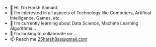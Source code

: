 - 👋 Hi, I’m Harsh Samant.
- 👀 I’m interested in all aspects of Technology like Computers, Artifical Intelligence, Games, etc.
- 🌱 I’m currently learning about Data Science, Machine Learning Algorithms...
- 💞️ I’m looking to collaborate on ...
- 📫 Reach me 25harsh8as@gmail.com

<!---
25Harsh8Samant3/25Harsh8Samant3 is a ✨ special ✨ repository because its `README.md` (this file) appears on your GitHub profile.
You can click the Preview link to take a look at your changes.
--->
